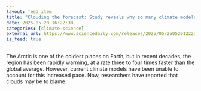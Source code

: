```yaml
---
layout: feed_item
title: "Clouding the forecast: Study reveals why so many climate models are wrong about the rate of Arctic warming"
date: 2025-05-20 16:22:38
categories: [climate-science]
external_url: https://www.sciencedaily.com/releases/2025/05/250520122238.htm
is_feed: true
---
```


The Arctic is one of the coldest places on Earth, but in recent decades, the region has been rapidly warming, at a rate three to four times faster than the global average. However, current climate models have been unable to account for this increased pace. Now, researchers have reported that clouds may be to blame.
